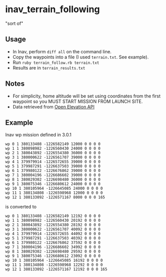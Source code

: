 # inav_terrain_following
"sort of"
## Usage
* In Inav, perform `diff all` on the command line.  
* Copy the waypoints into a file (I used `terrain.txt`.  See example).  
* Run `ruby terrain_follow.rb terrain.txt`
* Results are in `terrain_results.txt`

## Notes
* For simplicity, home altitude will be set using coordinates from the first waypoint so you MUST START MISSION FROM LAUNCH SITE.
* Data retrieved from [Open Elevation API](https://open-elevation.com/)

## Example
Inav wp mission defined in 3.0.1
```
wp 0 1 380133408 -1226582149 12000 0 0 0 0
wp 1 1 380098982 -1226560430 24000 0 0 0 0
wp 2 1 380043892 -1226554380 36000 0 0 0 0
wp 3 1 380000622 -1226561707 39000 0 0 0 0
wp 4 1 379979914 -1226572655 39000 0 0 0 0
wp 5 1 379987291 -1226637503 39000 0 0 0 0
wp 6 1 379980122 -1226676862 39000 0 0 0 0
wp 7 1 380004196 -1226686602 39000 0 0 0 0
wp 8 1 380029302 -1226698480 36000 0 0 0 0
wp 9 1 380075346 -1226680612 24000 0 0 0 0
wp 10 1 380105964 -1226645085 24000 0 0 0 0
wp 11 1 380134808 -1226598968 12000 0 0 0 0
wp 12 1 380133092 -1226571167 8000 0 0 0 165
```
is converted to
```
wp 0 1 380133408 -1226582149 12192 0 0 0 0
wp 1 1 380098982 -1226560430 20192 0 0 0 0
wp 2 1 380043892 -1226554380 28192 0 0 0 0
wp 3 1 380000622 -1226561707 40092 0 0 0 0
wp 4 1 379979914 -1226572655 44092 0 0 0 0
wp 5 1 379987291 -1226637503 40392 0 0 0 0
wp 6 1 379980122 -1226676862 37592 0 0 0 0
wp 7 1 380004196 -1226686602 34992 0 0 0 0
wp 8 1 380029302 -1226698480 29592 0 0 0 0
wp 9 1 380075346 -1226680612 23092 0 0 0 0
wp 10 1 380105964 -1226645085 16192 0 0 0 0
wp 11 1 380134808 -1226598968 12292 0 0 0 0
wp 12 1 380133092 -1226571167 12192 0 0 0 165
```
